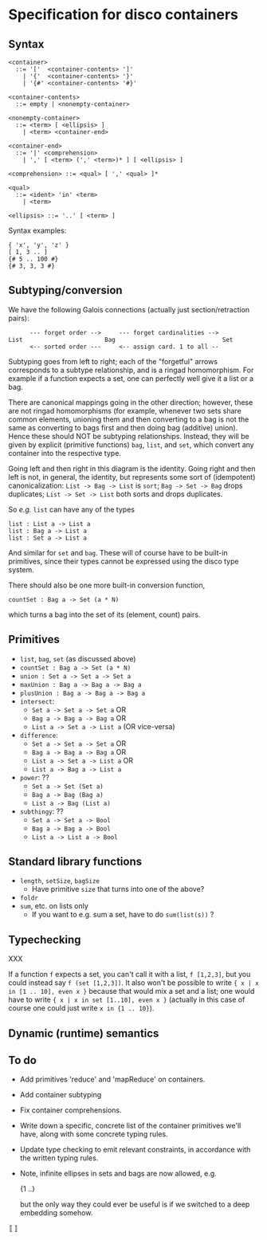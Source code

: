 Specification for disco containers
==================================

Syntax
------

```
<container>
  ::= '['  <container-contents> ']'
    | '{'  <container-contents> '}'
    | '{#' <container-contents> '#}'

<container-contents>
  ::= empty | <nonempty-container>

<nonempty-container>
  ::= <term> [ <ellipsis> ]
    | <term> <container-end>

<container-end>
  ::= '|' <comprehension>
    | ',' [ <term> (',' <term>)* ] [ <ellipsis> ]

<comprehension> ::= <qual> [ ',' <qual> ]*

<qual>
  ::= <ident> 'in' <term>
    | <term>

<ellipsis> ::= '..' [ <term> ]
```

Syntax examples:

```
{ 'x', 'y', 'z' }
[ 1, 3 .. ]
{# 5 .. 100 #}
{# 3, 3, 3 #}
```

Subtyping/conversion
--------------------

We have the following Galois connections (actually just
section/retraction pairs):

```
      --- forget order -->     --- forget cardinalities -->
List                       Bag                              Set
      <-- sorted order ---     <-- assign card. 1 to all --
```

Subtyping goes from left to right; each of the "forgetful" arrows
corresponds to a subtype relationship, and is a ringad homomorphism.
For example if a function expects a set, one can perfectly well give
it a list or a bag.

There are canonical mappings going in the other direction; however,
these are not ringad homomorphisms (for example, whenever two sets
share common elements, unioning them and then converting to a bag is
not the same as converting to bags first and then doing bag (additive)
union).  Hence these should NOT be subtyping relationships.  Instead,
they will be given by explicit (primitive functions) `bag`, `list`,
and `set`, which convert any container into the respective type.

Going left and then right in this diagram is the identity.  Going
right and then left is not, in general, the identity, but represents
some sort of (idempotent) canonicalization: `List -> Bag -> List`
is `sort`; `Bag -> Set -> Bag` drops duplicates; `List ->
Set -> List` both sorts and drops duplicates.

So *e.g.* `list` can have any of the types

```
list : List a -> List a
list : Bag a -> List a
list : Set a -> List a
```

And similar for `set` and `bag`.  These will of course have to be
built-in primitives, since their types cannot be expressed using the
disco type system.

There should also be one more built-in conversion function,
```
countSet : Bag a -> Set (a * N)
```
which turns a bag into the set of its (element, count) pairs.

Primitives
----------

* `list`, `bag`, `set` (as discussed above)
* `countSet : Bag a -> Set (a * N)`
* `union : Set a -> Set a -> Set a`
* `maxUnion : Bag a -> Bag a -> Bag a`
* `plusUnion : Bag a -> Bag a -> Bag a`
* `intersect`:
    - `Set a -> Set a -> Set a` OR
    - `Bag a -> Bag a -> Bag a` OR
    - `List a -> Set a -> List a` (OR vice-versa)
* `difference`:
    - `Set a -> Set a -> Set a` OR
    - `Bag a -> Bag a -> Bag a` OR
    - `List a -> Set a -> List a` OR
    - `List a -> Bag a -> List a`
* `power`: ??
    - `Set a -> Set (Set a)`
    - `Bag a -> Bag (Bag a)`
    - `List a -> Bag (List a)`
* `subthingy`: ??
    - `Set a -> Set a -> Bool`
    - `Bag a -> Bag a -> Bool`
    - `List a -> List a -> Bool`

Standard library functions
--------------------------

* `length`, `setSize`, `bagSize`
    - Have primitive `size` that turns into one of the above?
* `foldr`
* `sum`, etc. on lists only
    - If you want to e.g. sum a set, have to do  `sum(list(s))` ?

Typechecking
------------

XXX

If a function `f` expects a set, you can't call it with a list, `f
[1,2,3]`, but you could instead say `f (set [1,2,3])`.  It also won't
be possible to write `{ x | x in [1 .. 10], even x }` because that
would mix a set and a list; one would have to write `{ x | x in set
[1..10], even x }` (actually in this case of course one could just
write `x in {1 .. 10}`).

Dynamic (runtime) semantics
---------------------------



To do
-----

- Add primitives 'reduce' and 'mapReduce' on containers.
- Add container subtyping
- Fix container comprehensions.
- Write down a specific, concrete list of the container primitives
  we'll have, along with some concrete typing rules.
- Update type checking to emit relevant constraints, in accordance
  with the written typing rules.

- Note, infinite ellipses in sets and bags are now allowed, e.g.

  {1 ..}

  but the only way they could ever be useful is if we switched to a
  deep embedding somehow.

〚〛
